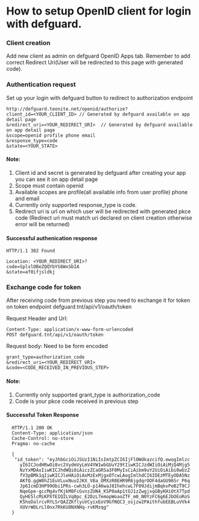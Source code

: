 # How to setup OpenID client for login with defguard.

### Client creation

Add new client as admin on defguard OpenID Apps tab. Remember to add correct Redirect Uri(User will be redirected to this page with generated code).

### Authentication request

Set up your login with defguard button to redirect to authorization endpoint

```
http://defguard.teonite.net/openid/authorize?
client_id=<YOUR_CLIENT_ID> // Generated by defguard available on app detail page
&redirect_uri=<YOUR_REDIRECT_URI>  // Generated by defguard available on app detail page
&scope=openid profile phone email
&response_type=code
&state=<YOUR_STATE>
```

#### Note:

1. Client id and secret is generated by defguard after creating your app you can see it on app detail page
2. Scope must contain openid
3. Available scopes are profile(all available info from user profile) phone and email
4. Currently only supported response_type is code.
5. Redirect uri is url on which user will be redirected with generated pkce code (Redirect uri must match uri declared on client creation otherwise error will be returned)

#### Successful authenication response

```
HTTP/1.1 302 Found

Location: <YOUR_REDIRECT_URI>?
code=SplxlOBeZQQYbYS6WxSbIA
&state=af0ifjsldkj
```

### Exchange code for token

After receiving code from previous step you need to exchange it for token
on token endpoint defguard.tnt/api/v1/oauth/token

Request Header and Url:

```
Content-Type: application/x-www-form-urlencoded
POST defguard.tnt/api/v1/oauth/token
```

Request body:
Need to be form encoded
```
grant_type=authorization_code
&redirect_uri=<YOUR_REDIRECT_URI>
&code=<CODE_RECEIVED_IN_PREVIOUS_STEP>
```

#### Note:

1. Currently only supported grant_type is authorization_code
2. Code is your pkce code received in previous step

#### Successful Token Response

```
  HTTP/1.1 200 OK
  Content-Type: application/json
  Cache-Control: no-store
  Pragma: no-cache

  {
   "id_token": "eyJhbGciOiJSUzI1NiIsImtpZCI6IjFlOWdkazcifQ.ewogImlzc
     yI6ICJodHRwOi8vc2VydmVyLmV4YW1wbGUuY29tIiwKICJzdWIiOiAiMjQ4Mjg5
     NzYxMDAxIiwKICJhdWQiOiAiczZCaGRSa3F0MyIsCiAibm9uY2UiOiAibi0wUzZ
     fV3pBMk1qIiwKICJleHAiOiAxMzExMjgxOTcwLAogImlhdCI6IDEzMTEyODA5Nz
     AKfQ.ggW8hZ1EuVLuxNuuIJKX_V8a_OMXzR0EHR9R6jgdqrOOF4daGU96Sr_P6q
     Jp6IcmD3HP99Obi1PRs-cwh3LO-p146waJ8IhehcwL7F09JdijmBqkvPeB2T9CJ
     NqeGpe-gccMg4vfKjkM8FcGvnzZUN4_KSP0aAp1tOJ1zZwgjxqGByKHiOtX7Tpd
     QyHE5lcMiKPXfEIQILVq0pc_E2DzL7emopWoaoZTF_m0_N0YzFC6g6EJbOEoRoS
     K5hoDalrcvRYLSrQAZZKflyuVCyixEoV9GfNQC3_osjzw2PAithfubEEBLuVVk4
     XUVrWOLrLl0nx7RkKU8NXNHq-rvKMzqg"
  }
```
